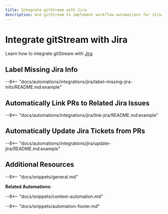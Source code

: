 ```yaml
---
title: Integrate gitStream with Jira
description: Use gitStream to implement workflow automations for Jira.
---
```

# Integrate gitStream with Jira
Learn how to integrate gitStream with [Jira](https://www.atlassian.com/software/jira)
## Label Missing Jira Info
--8<-- "docs/automations/integrations/jira/label-missing-jira-info/README.md:example"

<a name="link-jira"></a>
## Automatically Link PRs to Related Jira Issues

--8<-- "docs/automations/integrations/jira/link-jira/README.md:example"

<a name="update-jira"></a>
## Automatically Update Jira Tickets from PRs

--8<-- "docs/automations/integrations/jira/update-jira/README.md:example"

## Additional Resources

--8<-- "docs/snippets/general.md"

**Related Automations**:

--8<-- "docs/snippets/context-automation.md"

--8<-- "docs/snippets/automation-footer.md"